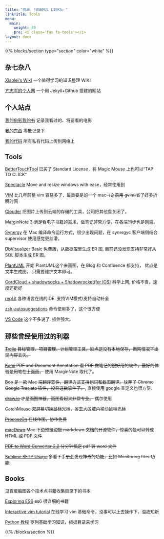 ```yaml
---
title: "资源 「USEFUL LINKS」"
linkTitle: Tools
menu:
  main:
    weight: 40
    pre: <i class='fas fa-tools'></i>
layout: docs
---
```

{{% blocks/section type="section" color="white" %}}
## 杂七杂八
[Xiaolei's Wiki](http://wiki.xiaolei.tech/) 一个值得学习的知识整理 WIKI

[亢志军的个人网](http://robotkang.cc/) 一个用 Jekyll+Github 搭建的网站

## 个人站点
[我的电影我的书](https://movie.douban.com/mine) 记录我看过的、将要看的电影

[我的东西](https://dongxi.douban.com/people/Hyvi/doulists) 零散记录下

[我的代码](https://bitbucket.org) 所有私有代码上传到网络上

## Tools
[BetterTouchTool](https://folivora.ai) 已买了 Standard License，将 Magic Mouse 上也可以“TAP TO CLICK” 

[Spectacle](https://github.com/eczarny/spectacle#keyboard-shortcuts) Move and resize windows with ease，经常使用到

[VIM](https://github.com/Hyvi/vim-plugin) 比几年前整 vim 容易多了，最重要是的一个 mac~~（之前用 gvim)~~省了好多折腾时间

[Clouder](https://chrome.google.com/webstore/detail/clouder/fjblekdlcidmadghbofmenknaegldcic) 把图片上传到云端的存储的工具，公司把其他盘关闭了。

[MarginNote 3]() 满足看电子书籍的需求，做笔记非常方便，在各端同步也是刚需。

[Synergy](https://github.com/symless/synergy-core) 在 Mac 编译命令运行方式，很少出现问题，在 synergyc 客户端侧结合 supervisor 使用感觉更丝滑。

[DbVisualizer](https://www.dbvis.com/) Basic 免费版，从数据库里生成 ER 图, 目前还没发现支持非常好从 SQL 脚本生成 ER 图。

[PlantUML](https://plantuml.com/) 开始 PlantUML这个来画图，在 Blog 和 Confluence 都支持， 优点是文本生成图， 只需要维护文本即可。 

[CordCloud + shadowsocks + Shadowrocket(for IOS)]() 科学上网, 价格不贵，速度还挺好

[repl.it](repl.it) 各种语言在线的IDE. 支持VIM模式\支持自动补全

[zsh-autosuggestions](https://github.com/zsh-users/zsh-autosuggestions) 命令使用多了，这个很方便

[VS Code](#) 这个不多说了. 插件强大。


那些曾经使用过的利器
-----

~~[Trello](https://trello.com) 目标管理、项目管理、计划管理工具，缺点是没有本地保存，断网情况下出现内容丢失。~~

~~[Kami](https://www.kamiapp.com/) PDF and Document Annotation  看 PDF 做笔记的很好用的软件，最好的体验是用笔在上面画。~~ 使用 MarginNote 取代了。

~~[Bob](https://github.com/ripperhe/Bob) 是一款 Mac 端翻译软件，翻译方式支持划词和截图翻译。放弃了 Chrome Google Traslate 插件，投奔这款软件了。~~, 直接使用 google 查定义也很方便。

~~[draw.io](draw.io) 才是画图神器，画图看起来非常专业。~~ 偶尔使用

~~[CatchMouse](http://macdownload.informer.com/catchmouse/download/) 双屏幕切换鼠标光标，省去大区域内移动鼠标光标~~

~~[ProcessOn](www.processon.com) 在线作图，协作免费~~

~~[macDown](https://macdown.uranusjr.com/) Mac 下边预览边敲 markdown 文档的开源软件，惊喜的是可以转成 HTML 或 PDF 文件~~

~~[PDF to Word Converter   2.2](http://soft.macx.cn/soft5054.htm)  分分钟搞定 pdf 转 word 文件~~

~~[Sublime SFTP Usage](https://wbond.net/sublime_packages/sftp/usage) 多看下手册会发现神奇的功能，比如 Monitoring files 功能~~

## Books
见百度脑图各个技术点书籍收集目录下的书本

[Exploring ES6](http://exploringjs.com/es6.html) es6 很详细的书籍

[Interactive vim tutorial](http://www.openvim.com/tutorial.html) 在线学习 vim 基础命令，没事可以上去操作下，温故知新

[Python 教程](https://www.liaoxuefeng.com/wiki/0014316089557264a6b348958f449949df42a6d3a2e542c000) 罗列基础学习知识，根据目录来学习

{{% /blocks/section %}}
